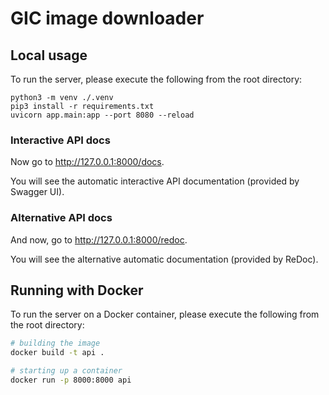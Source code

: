 # GIC image downloader

## Local usage
To run the server, please execute the following from the root directory:

```
python3 -m venv ./.venv
pip3 install -r requirements.txt
uvicorn app.main:app --port 8080 --reload
```
### Interactive API docs
Now go to http://127.0.0.1:8000/docs.

You will see the automatic interactive API documentation (provided by Swagger UI).

### Alternative API docs
And now, go to http://127.0.0.1:8000/redoc.

You will see the alternative automatic documentation (provided by ReDoc).

## Running with Docker

To run the server on a Docker container, please execute the following from the root directory:

```bash
# building the image
docker build -t api .

# starting up a container
docker run -p 8000:8000 api
```